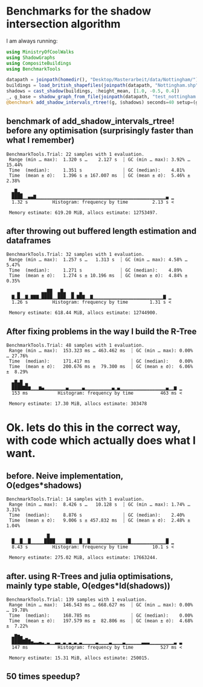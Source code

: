 # Benchmarks for the shadow intersection algorithm
I am always running:
```julia
using MinistryOfCoolWalks
using ShadowGraphs
using CompositeBuildings
using BenchmarkTools

datapath = joinpath(homedir(), "Desktop/Masterarbeit/data/Nottingham/")
buildings = load_british_shapefiles(joinpath(datapath, "Nottingham.shp"); bbox=(minlat=52.89, minlon=-1.2, maxlat=52.92, maxlon=-1.165))
shadows = cast_shadow(buildings, :height_mean, [1.0, -0.5, 0.4])
_, g_base = shadow_graph_from_file(joinpath(datapath, "test_nottingham.json"))
@benchmark add_shadow_intervals_rtree!(g, $shadows) seconds=40 setup=(g = deepcopy($g_base))
```


## benchmark of add_shadow_intervals_rtree! before any optimisation (surprisingly faster than what I remember)
```
BenchmarkTools.Trial: 22 samples with 1 evaluation.
 Range (min … max):  1.320 s …    2.127 s  ┊ GC (min … max): 3.92% … 15.44%
 Time  (median):     1.351 s               ┊ GC (median):    4.81%
 Time  (mean ± σ):   1.396 s ± 167.007 ms  ┊ GC (mean ± σ):  5.46% ±  2.38%

  ▃█▃▁                                                        
  ████▁▁▄▄▇▁▁▁▁▁▁▁▁▁▁▁▁▁▁▁▁▁▁▁▁▁▁▁▁▁▁▁▁▁▁▁▁▁▁▁▁▁▁▁▁▁▁▁▁▁▁▁▁▄ ▁
  1.32 s         Histogram: frequency by time         2.13 s <

 Memory estimate: 619.20 MiB, allocs estimate: 12753497.
```
## after throwing out buffered length estimation and dataframes
```
BenchmarkTools.Trial: 32 samples with 1 evaluation.
 Range (min … max):  1.257 s …   1.313 s  ┊ GC (min … max): 4.58% … 5.47%
 Time  (median):     1.271 s              ┊ GC (median):    4.89%
 Time  (mean ± σ):   1.274 s ± 10.196 ms  ┊ GC (mean ± σ):  4.84% ± 0.35%

    ▃        ▃▃██  ▃█▃  ▃  ▃                                 
  ▇▁█▁▁▇▁▇▇▇▁████▁▁███▁▁█▁▇█▇▁▁▇▁▁▁▁▁▁▁▁▁▁▁▁▁▁▁▁▁▁▁▁▁▁▁▁▁▁▇ ▁
  1.26 s         Histogram: frequency by time        1.31 s <

 Memory estimate: 618.44 MiB, allocs estimate: 12744900.
```

## After fixing problems in the way I build the R-Tree
```
BenchmarkTools.Trial: 48 samples with 1 evaluation.
 Range (min … max):  153.323 ms … 463.462 ms  ┊ GC (min … max): 0.00% … 27.76%
 Time  (median):     171.417 ms               ┊ GC (median):    0.00%
 Time  (mean ± σ):   200.676 ms ±  79.300 ms  ┊ GC (mean ± σ):  6.06% ±  8.29%

  ▄█▄█ ▃                                                         
  ████▇█▆▁▁▁▆▄▁▁▁▁▁▁▁▁▄▁▁▁▁▁▄▁▁▁▁▁▁▁▁▁▁▄▁▄▁▁▁▁▁▁▁▁▁▁▁▁▁▁▁▁▁▄▁▁▆ ▁
  153 ms           Histogram: frequency by time          463 ms <

 Memory estimate: 17.30 MiB, allocs estimate: 303478
 ```

# Ok. lets do this in the correct way, with code which actually does what I want.
## before. Neive implementation, O(edges*shadows)
```
BenchmarkTools.Trial: 14 samples with 1 evaluation.
 Range (min … max):  8.426 s …   10.128 s  ┊ GC (min … max): 1.74% … 3.31%
 Time  (median):     8.876 s               ┊ GC (median):    2.40%
 Time  (mean ± σ):   9.006 s ± 457.832 ms  ┊ GC (mean ± σ):  2.48% ± 1.04%

  ▁  ▁  ▁     ▁█▁▁    ▁▁   ▁  ▁              ▁             ▁  
  █▁▁█▁▁█▁▁▁▁▁████▁▁▁▁██▁▁▁█▁▁█▁▁▁▁▁▁▁▁▁▁▁▁▁▁█▁▁▁▁▁▁▁▁▁▁▁▁▁█ ▁
  8.43 s         Histogram: frequency by time         10.1 s <

 Memory estimate: 275.02 MiB, allocs estimate: 17663244.
```

## after. using R-Trees and julia optimisations, mainly type stable, O(edges*ld(shadows))
```
BenchmarkTools.Trial: 139 samples with 1 evaluation.
 Range (min … max):  146.543 ms … 668.627 ms  ┊ GC (min … max): 0.00% … 19.78%
 Time  (median):     168.785 ms               ┊ GC (median):    0.00%
 Time  (mean ± σ):   197.579 ms ±  82.806 ms  ┊ GC (mean ± σ):  4.68% ±  7.22%

  ▄█▇▅ ▂                                                         
  ███████▅▃▃▄▃▁▃▁▁▃▃▁▃▁▃▁▃▁▃▁▁▁▁▁▃▁▁▁▁▃▁▁▁▁▃▁▁▁▁▁▁▃▃▃▁▁▁▁▁▁▁▁▁▃ ▃
  147 ms           Histogram: frequency by time          527 ms <

 Memory estimate: 15.31 MiB, allocs estimate: 250015.
```
 ## 50 times speedup?